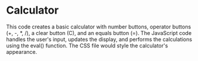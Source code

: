 # Calculator

This code creates a basic calculator with number buttons, operator buttons (+, -, *, /), a clear button (C), and an equals button (=). The JavaScript code handles the user's input, updates the display, and performs the calculations using the eval() function. The CSS file would style the calculator's appearance.
